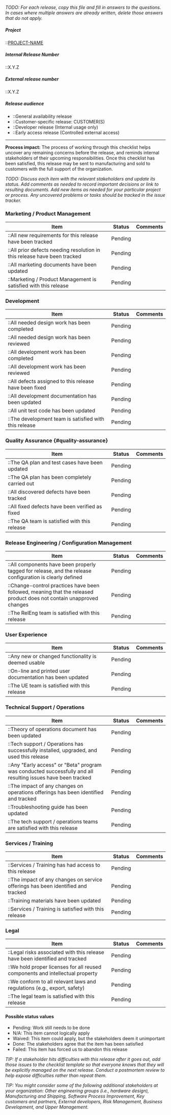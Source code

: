 <!-- markdownlint-disable-next-line first-line-h1 -->

_TODO: For each release, copy this file and fill in answers to the
questions. In cases where multiple answers are already written, delete
those answers that do not apply._

##### Project

::[PROJECT-NAME](Home)

##### Internal Release Number

::X.Y.Z

##### External release number

::X.Y.Z

##### Release audience

- ::General availability release
- ::Customer-specific release: CUSTOMER(S)
- ::Developer release (Internal usage only)
- ::Early access release (Controlled external access)

---

**Process impact:** The process of working through this checklist helps
uncover any remaining concerns before the release, and reminds internal
stakeholders of their upcoming responsibilities. Once this checklist has
been satisfied, this release may be sent to manufacturing and sold to
customers with the full support of the organization.

_TODO: Discuss each item with the relevant stakeholders and update its
status. Add comments as needed to record important decisions or link to
resulting documents. Add new items as needed for your particular project
or process. Any uncovered problems or tasks should be tracked in the
issue tracker._

### Marketing / Product Management

| Item                                                                     | Status  | Comments |
| ------------------------------------------------------------------------ | ------- | -------- |
| ::All new requirements for this release have been tracked                | Pending |          |
| ::All prior defects needing resolution in this release have been tracked | Pending |          |
| ::All marketing documents have been updated                              | Pending |          |
| ::Marketing / Product Management is satisfied with this release          | Pending |          |

### Development

| Item                                                   | Status  | Comments |
| ------------------------------------------------------ | ------- | -------- |
| ::All needed design work has been completed            | Pending |          |
| ::All needed design work has been reviewed             | Pending |          |
| ::All development work has been completed              | Pending |          |
| ::All development work has been reviewed               | Pending |          |
| ::All defects assigned to this release have been fixed | Pending |          |
| ::All development documentation has been updated       | Pending |          |
| ::All unit test code has been updated                  | Pending |          |
| ::The development team is satisfied with this release  | Pending |          |

### Quality Assurance {#quality-assurance}

| Item                                            | Status  | Comments |
| ----------------------------------------------- | ------- | -------- |
| ::The QA plan and test cases have been updated  | Pending |          |
| ::The QA plan has been completely carried out   | Pending |          |
| ::All discovered defects have been tracked      | Pending |          |
| ::All fixed defects have been verified as fixed | Pending |          |
| ::The QA team is satisfied with this release    | Pending |          |

### Release Engineering / Configuration Management

| Item                                                                                                                 | Status  | Comments |
| -------------------------------------------------------------------------------------------------------------------- | ------- | -------- |
| ::All components have been properly tagged for release, and the release configuration is clearly defined             | Pending |          |
| ::Change-control practices have been followed, meaning that the released product does not contain unapproved changes | Pending |          |
| ::The RelEng team is satisfied with this release                                                                     | Pending |          |

### User Experience

| Item                                                      | Status  | Comments |
| --------------------------------------------------------- | ------- | -------- |
| ::Any new or changed functionality is deemed usable       | Pending |          |
| ::On-line and printed user documentation has been updated | Pending |          |
| ::The UE team is satisfied with this release              | Pending |          |

### Technical Support / Operations

| Item                                                                                                         | Status  | Comments |
| ------------------------------------------------------------------------------------------------------------ | ------- | -------- |
| ::Theory of operations document has been updated                                                             | Pending |          |
| ::Tech support / Operations has successfully installed, upgraded, and used this release                      | Pending |          |
| ::Any "Early access" or "Beta" program was conducted successfully and all resulting issues have been tracked | Pending |          |
| ::The impact of any changes on operations offerings has been identified and tracked                          | Pending |          |
| ::Troubleshooting guide has been updated                                                                     | Pending |          |
| ::The tech support / operations teams are satisfied with this release                                        | Pending |          |

### Services / Training

| Item                                                                             | Status  | Comments |
| -------------------------------------------------------------------------------- | ------- | -------- |
| ::Services / Training has had access to this release                             | Pending |          |
| ::The impact of any changes on service offerings has been identified and tracked | Pending |          |
| ::Training materials have been updated                                           | Pending |          |
| ::Services / Training is satisfied with this release                             | Pending |          |

### Legal

| Item                                                                          | Status  | Comments |
| ----------------------------------------------------------------------------- | ------- | -------- |
| ::Legal risks associated with this release have been identified and tracked   | Pending |          |
| ::We hold proper licenses for all reused components and intellectual property | Pending |          |
| ::We conform to all relevant laws and regulations (e.g., export, safety)      | Pending |          |
| ::The legal team is satisfied with this release                               | Pending |          |

#### Possible status values

- Pending: Work still needs to be done
- N/A: This item cannot logically apply
- Waived: This item could apply, but the stakeholders deem it
  unimportant
- Done: The stakeholders agree that the item has been satisfied
- Failed: This item has forced us to abandon this release

_TIP: If a stakeholder hits difficulties with this release after it goes
out, add those issues to the checklist template so that everyone knows
that they will be explicitly managed on the next release. Conduct a
postmortem review to help expose difficulties rather than repeat them._

_TIP: You might consider some of the following additional stakeholders at
your organization: Other engineering groups (i.e., hardware design),
Manufacturing and Shipping, Software Process Improvement, Key customers
and partners, External developers, Risk Management, Business
Development, and Upper Management._
